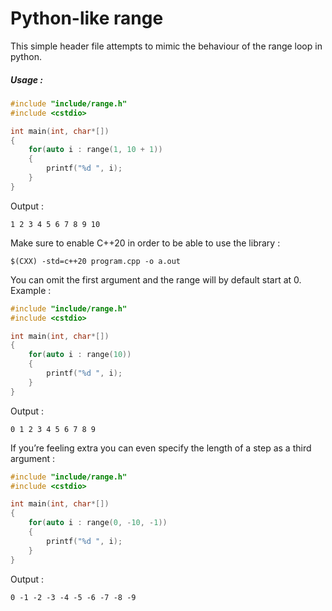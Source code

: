 # Python-like range
This simple header file attempts to mimic the behaviour of the range loop in python.

##### Usage :
```cpp
#include "include/range.h"
#include <cstdio>

int main(int, char*[])
{
    for(auto i : range(1, 10 + 1))
    {
        printf("%d ", i);
    }
}
```
Output :
```
1 2 3 4 5 6 7 8 9 10 
```
Make sure to enable C++20 in order to be able to use the library :
```
$(CXX) -std=c++20 program.cpp -o a.out
```
You can omit the first argument and the range will by default start at 0.
Example : 
```cpp
#include "include/range.h"
#include <cstdio>

int main(int, char*[])
{
    for(auto i : range(10))
    {
        printf("%d ", i);
    }
}
```
Output :
```
0 1 2 3 4 5 6 7 8 9
```

If you’re feeling extra you can even specify the length of a step as a third argument :
```cpp
#include "include/range.h"
#include <cstdio>

int main(int, char*[])
{
    for(auto i : range(0, -10, -1))
    {
        printf("%d ", i);
    }
}
```
Output :
```
0 -1 -2 -3 -4 -5 -6 -7 -8 -9
```
